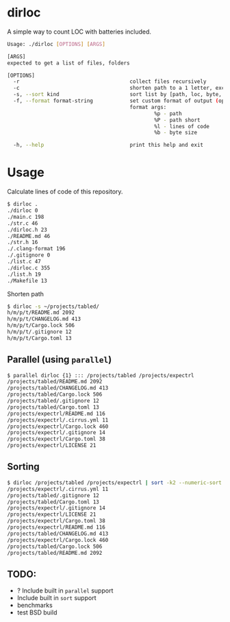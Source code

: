# dirloc

A simple way to count LOC with batteries included.

```bash
Usage: ./dirloc [OPTIONS] [ARGS]

[ARGS]
expected to get a list of files, folders

[OPTIONS]
  -r                                    collect files recursively
  -c                                    shorten path to a 1 letter, except a file name
  -s, --sort kind                       sort list by [path, loc, byte, r]
  -f, --format format-string            set custom format of output (options [%p, %P, %l, %b])
                                        format args:
                                                %p - path
                                                %P - path short
                                                %l - lines of code
                                                %b - byte size

  -h, --help                            print this help and exit
```

# Usage

Calculate lines of code of this repository.

```bash
$ dirloc .
./dirloc 0
./main.c 198
./str.c 46
./dirloc.h 23
./README.md 46
./str.h 16
./.clang-format 196
./.gitignore 0
./list.c 47
./dirloc.c 355
./list.h 19
./Makefile 13
```

Shorten path

```bash
$ dirloc -s ~/projects/tabled/
h/m/p/t/README.md 2092
h/m/p/t/CHANGELOG.md 413
h/m/p/t/Cargo.lock 506
h/m/p/t/.gitignore 12
h/m/p/t/Cargo.toml 13
```

## Parallel (using `parallel`)

```bash
$ parallel dirloc {1} ::: /projects/tabled /projects/expectrl
/projects/tabled/README.md 2092
/projects/tabled/CHANGELOG.md 413
/projects/tabled/Cargo.lock 506
/projects/tabled/.gitignore 12
/projects/tabled/Cargo.toml 13
/projects/expectrl/README.md 116
/projects/expectrl/.cirrus.yml 11
/projects/expectrl/Cargo.lock 460
/projects/expectrl/.gitignore 14
/projects/expectrl/Cargo.toml 38
/projects/expectrl/LICENSE 21
```

## Sorting

```bash
$ dirloc /projects/tabled /projects/expectrl | sort -k2 --numeric-sort
/projects/expectrl/.cirrus.yml 11
/projects/tabled/.gitignore 12
/projects/tabled/Cargo.toml 13
/projects/expectrl/.gitignore 14
/projects/expectrl/LICENSE 21
/projects/expectrl/Cargo.toml 38
/projects/expectrl/README.md 116
/projects/tabled/CHANGELOG.md 413
/projects/expectrl/Cargo.lock 460
/projects/tabled/Cargo.lock 506
/projects/tabled/README.md 2092
```

## TODO:

- ? Include built in `parallel` support
- Include built in `sort` support
- benchmarks
- test BSD build
